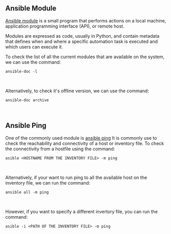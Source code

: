 ## Ansible Module

[Ansible module](https://www.redhat.com/en/topics/automation/what-is-an-ansible-module) is a small program that performs actions on a local machine, application programming interface (API), or remote host.

Modules are expressed as code, usually in Python, and contain metadata that defines when and where a specific automation task is executed and which users can execute it.

To check the list of all the current modules that are available on the system, we can use the command:
```
ansible-doc -l
```
<br>

Alternatively, to check it's offline version, we can use the command:
```
ansible-doc archive
```
<br>

## Ansible Ping

One of the commonly used module is [ansible ping](https://docs.ansible.com/ansible/latest/collections/ansible/builtin/ping_module.html) It is commonly use to check the reachability and connectivity  of a host or inventory file. To check the connectivity from a hostfile using the command:
```
asible <HOSTNAME FROM THE INVENTORY FILE> -m ping
```
<br>

Alternatively, if your want to run ping to all the available host on the inventory file, we can run the command:
```
ansible all -m ping
```
<br>

However, if you want to specify a different invertory file, you can run the command:
```
asible -i <PATH OF THE INVENTORY FILE> -m ping
```
<br>




